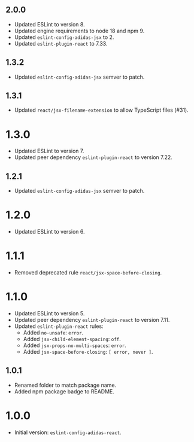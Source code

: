 ## 2.0.0

- Updated ESLint to version 8.
- Updated engine requirements to node 18 and npm 9.
- Updated `eslint-config-adidas-jsx` to 2.
- Updated `eslint-plugin-react` to 7.33.

## 1.3.2

- Updated `eslint-config-adidas-jsx` semver to patch.

## 1.3.1

- Updated `react/jsx-filename-extension` to allow TypeScript files (#31).

# 1.3.0

- Updated ESLint to version 7.
- Updated peer dependency `eslint-plugin-react` to version 7.22.

## 1.2.1

- Updated `eslint-config-adidas-jsx` semver to patch.

# 1.2.0

- Updated ESLint to version 6.

# 1.1.1

- Removed deprecated rule `react/jsx-space-before-closing`.

# 1.1.0

- Updated ESLint to version 5.
- Updated peer dependency `eslint-plugin-react` to version 7.11.
- Updated `eslint-plugin-react` rules:
  - Added `no-unsafe`: `error`.
  - Added `jsx-child-element-spacing`: `off`.
  - Added `jsx-props-no-multi-spaces`: `error`.
  - Added `jsx-space-before-closing`: `[ error, never ]`.

## 1.0.1

- Renamed folder to match package name.
- Added npm package badge to README.

# 1.0.0

- Initial version: `eslint-config-adidas-react`.
